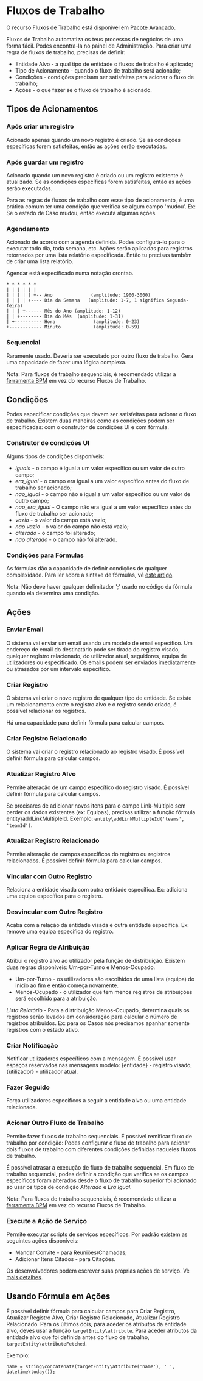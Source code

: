 # Fluxos de Trabalho

O recurso Fluxos de Trabalho está disponível em [Pacote Avançado](https://www.espocrm.com/extensions/advanced-pack/).

Fluxos de Trabalho automatiza os teus processos de negócios de uma forma fácil. Podes encontra-la no painel de Administração. Para criar uma regra de fluxos de trabalho, precisas de definir:

* Entidade Alvo - a qual tipo de entidade o fluxos de trabalho é aplicado;
* Tipo de Acionamento - quando o fluxo de trabalho será acionado;
* Condições - condições precisam ser satisfeitas para acionar o fluxo de trabalho;
* Ações - o que fazer se o fluxo de trabalho é acionado.


## Tipos de Acionamentos

### Após criar um registro 

Acionado apenas quando um novo registro é criado. Se as condições específicas forem satisfeitas, então as ações serão executadas.

### Após guardar um registro

Acionado quando um novo registro é criado ou um registro existente é atualizado. Se as condições específicas forem satisfeitas, então as ações serão executadas.

Para as regras de fluxos de trabalho com esse tipo de acionamento, é uma prática comum ter uma condição que verifica se algum campo 'mudou'. Ex: Se o estado de Caso mudou, então executa algumas ações.

### Agendamento

Acionado de acordo com a agenda definida. Podes configurá-lo para o executar todo dia, toda semana, etc. Ações serão aplicadas para registros retornados por uma lista relatório especificada. Então tu precisas também de criar uma lista relatório.

Agendar está especificado numa notação crontab.

```
* * * * * *
| | | | | | 
| | | | | +-- Ano              (amplitude: 1900-3000)
| | | | +---- Dia da Semana   (amplitude: 1-7, 1 significa Segunda-feira)
| | | +------ Mês do Ano (amplitude: 1-12)
| | +-------- Dia do Mês  (amplitude: 1-31)
| +---------- Hora              (amplitude: 0-23)
+------------ Minuto            (amplitude: 0-59)
```

### Sequencial

Raramente usado. Deveria ser executado por outro fluxo de trabalho. Gera uma capacidade de fazer uma lógica complexa. 

Nota: Para fluxos de trabalho sequenciais, é recomendado utilizar a [ferramenta BPM](bpm.md) em vez do recurso Fluxos de Trabalho.

## Condições

Podes especificar condições que devem ser satisfeitas para acionar o fluxo de trabalho. Existem duas maneiras como as condições podem ser especificadas: com o construtor de condições UI e com fórmula.

### Construtor de condições UI

Alguns tipos de condições disponíveis:

* _iguais_ - o campo é igual a um valor específico ou um valor de outro campo;
* _era_igual_ - o campo era igual a um valor específico antes do fluxo de trabalho ser acionado;
* _nao_igual_ - o campo não é igual a um valor específico ou um valor de outro campo;
* _nao_era_igual_ - O campo não era igual a um valor específico antes do fluxo de trabalho ser acionado;
* _vazio_ - o valor do campo está vazio;
* _nao vazio_ - o valor do campo não está vazio;
* _alterado_ - o campo foi alterado;
* _nao alterado_ - o campo não foi alterado.

### Condições para Fórmulas

As fórmulas dão a capacidade de definir condições de qualquer complexidade. Para ler sobre a sintaxe de fórmulas, vê [este artigo](formula.md). 

Nota: Não deve haver qualquer delimitador ';' usado no código da fórmula quando ela determina uma condição.

## Ações

### Enviar Email

O sistema vai enviar um email usando um modelo de email específico. Um endereço de email do destinatário pode ser tirado do registro visado, qualquer registro relacionado, do utilizador atual, seguidores, equipa de utilizadores ou especificado. Os emails podem ser enviados imediatamente ou atrasados por um intervalo específico.

### Criar Registro

O sistema vai criar o novo registro de qualquer tipo de entidade. Se existe um relacionamento entre o registro alvo e o registro sendo criado, é possível relacionar os registros. 

Há uma capacidade para definir fórmula para calcular campos.

### Criar Registro Relacionado

O sistema vai criar o registro relacionado ao registro visado. É possível definir fórmula para calcular campos.

### Atualizar Registro Alvo

Permite alteração de um campo específico do registro visado. É possível definir fórmula para calcular campos. 

Se precisares de adicionar novos itens para o campo Link-Múltiplo sem perder os dados existentes (ex: Equipas), precisas utilizar a função fórmula entity\addLinkMultipleId. Exemplo: `entity\addLinkMultipleId('teams', 'teamId')`.

### Atualizar Registro Relacionado

Permite alteração de campos específicos do registro ou registros relacionados. É possível definir fórmula para calcular campos.

### Vincular com Outro Registro

Relaciona a entidade visada com outra entidade específica. Ex: adiciona uma equipa específica para o registro.

### Desvincular com Outro Registro

Acaba com a relação da entidade visada e outra entidade específica. Ex: remove uma equipa específica do registro.

### Aplicar Regra de Atribuição

Atribui o registro alvo ao utilizador pela função de distribuição. Existem duas regras disponíveis: Um-por-Turno e Menos-Ocupado.

* Um-por-Turno - os utilizadores são escolhidos de uma lista (equipa) do início ao fim e então começa novamente.
* Menos-Ocupado - o utilizador que tem menos registros de atribuições será escolhido para a atribuição.

_Lista Relatório_ - Para a distribuição Menos-Ocupado, determina quais os registros serão levados em consideração para calcular o número de registros atribuídos. Ex: para os Casos nós precisamos apanhar somente registros com o estado ativo.

### Criar Notificação

Notificar utilizadores específicos com a mensagem. É possível usar espaços reservados nas mensagens modelo: {entidade} - registro visado, {utilizador} - utilizador atual.

### Fazer Seguido

Força utilizadores específicos a seguir a entidade alvo ou uma entidade relacionada.

### Acionar Outro Fluxo de Trabalho

Permite fazer fluxos de trabalho sequenciais. É possível remificar fluxo de trabalho por condição: Podes configurar o fluxo de trabalho para acionar dois fluxos de trabalho com diferentes condições definidas naqueles fluxos de trabalho.

É possível atrasar a execução de fluxo de trabalho sequencial. Em fluxo de trabalho sequencial, podes definir a condição que verifica se os campos específicos foram alterados desde o fluxo de trabalho superior foi acionado ao usar os tipos de condição _Alterado_ e _Era Igual_.

Nota: Para fluxos de trabalho sequenciais, é recomendado utilizar a [ferramenta BPM](bpm.md) em vez do recurso Fluxos de Trabalho.

### Execute a Ação de Serviço

Permite executar scripts de serviços específicos. Por padrão existem as seguintes ações disponíveis:

* Mandar Convite - para Reuniões/Chamadas;
* Adicionar Itens Citados - para Citações.

Os desenvolvedores podem escrever suas próprias ações de serviço. Vê [mais detalhes](../development/workflow-service-actions.md).

## Usando Fórmula em Ações

É possível definir fórmula para calcular campos para Criar Registro, Atualizar Registro Alvo, Criar Registro Relacionado, Atualizar Registro Relacionado. Para os últimos dois, para aceder os atributos da entidade alvo, deves usar a função `targetEntity\attribute`. Para aceder atributos da entidade alvo que foi definida antes do fluxo de trabalho, `targetEntity\attributeFetched`.

Exemplo:
```
name = string\concatenate(targetEntity\attribute('name'), ' ', datetime\today());
```
